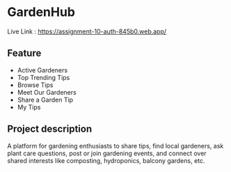 # GardenHub

Live Link : https://assignment-10-auth-845b0.web.app/

<h2>Feature</h2>
<ul>
<li>Active Gardeners
<li>Top Trending Tips
<li>Browse Tips
<li>Meet Our Gardeners
<li>Share a Garden Tip
<li>My Tips
</ul>

<h2>Project description</h2>
<p>A platform for gardening enthusiasts to share tips, find local gardeners, ask plant care questions, post or join gardening events, and connect over shared interests like composting, hydroponics, balcony gardens, etc.
<p>


